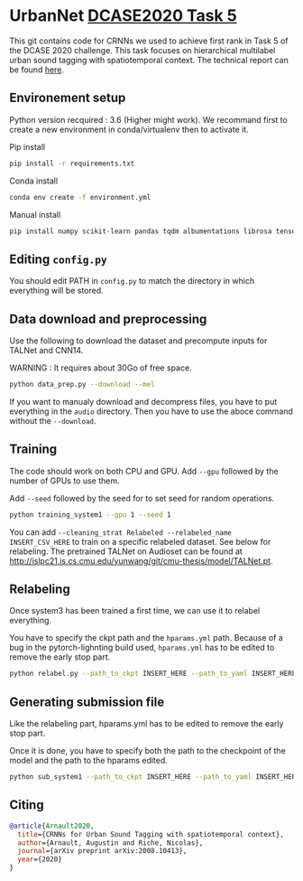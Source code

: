 # UrbanNet [DCASE2020 Task 5](http://dcase.community/challenge2020/task-urban-sound-tagging-with-spatiotemporal-context)

This git contains code for CRNNs we used to achieve first rank in Task 5 of the DCASE 2020 challenge. This task focuses on hierarchical multilabel urban sound tagging with spatiotemporal context. The technical report can be found [here](http://dcase.community/documents/challenge2020/technical_reports/DCASE2020_Arnault_70_t5.pdf).

## Environement setup

Python version recquired : 3.6 (Higher might work).
We recommand first to create a new environment in conda/virtualenv then to activate it.

Pip install

~~~bash
pip install -r requirements.txt
~~~

Conda install

~~~bash
conda env create -f environment.yml
~~~

Manual install

~~~bash
pip install numpy scikit-learn pandas tqdm albumentations librosa tensorboard torch torchvision oyaml pytorch-lightning numba==0.49
~~~

## Editing `config.py`

You should edit PATH in `config.py` to match the directory in which everything will be stored.

## Data download and preprocessing

Use the following to download the dataset and precompute inputs for TALNet and CNN14.

WARNING : It requires about 30Go of free space.

~~~bash
python data_prep.py --download --mel
~~~

If you want to manualy download and decompress files, you have to put everything in the `audio` directory. Then you have to use the aboce command without the `--download`.

## Training

The code should work on both CPU and GPU.
Add `--gpu` followed by the number of GPUs to use them.

Add `--seed` followed by the seed for to set seed for random operations.

~~~bash
python training_system1 --gpu 1 --seed 1
~~~

You can add `--cleaning_strat Relabeled --relabeled_name INSERT_CSV_HERE` to train on a specific relabeled dataset. See below for relabeling.
The pretrained TALNet on Audioset can be found at http://islpc21.is.cs.cmu.edu/yunwang/git/cmu-thesis/model/TALNet.pt.

## Relabeling

Once system3 has been trained a first time, we can use it to relabel everything.

You have to specify the ckpt path and the `hparams.yml` path. Because of a bug in the pytorch-lighnting build used, `hparams.yml` has to be edited to remove the early stop part.

~~~bash
python relabel.py --path_to_ckpt INSERT_HERE --path_to_yaml INSERT_HERE
~~~

## Generating submission file

Like the relabeling part, hparams.yml has to be edited to remove the early stop part.

Once it is done, you have to specify both the path to the checkpoint of the model and the path to the hparams edited.

~~~bash
python sub_system1 --path_to_ckpt INSERT_HERE --path_to_yaml INSERT_HERE
~~~

## Citing

~~~bibtex
@article{Arnault2020,
  title={CRNNs for Urban Sound Tagging with spatiotemporal context},
  author={Arnault, Augustin and Riche, Nicolas},
  journal={arXiv preprint arXiv:2008.10413},
  year={2020}
}
~~~
